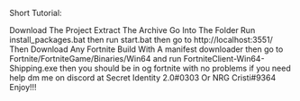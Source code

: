 Short Tutorial:

Download The Project
Extract The Archive
Go Into The Folder
Run install_packages.bat
then run start.bat
then go to http://localhost:3551/
Then Download Any Fortnite Build With A manifest downloader
then go to Fortnite/FortniteGame/Binaries/Win64 and run FortniteClient-Win64-Shipping.exe
then you should be in og fortnite with no problems
if you need help dm me on discord at Secret Identity 2.0#0303 Or NRG Cristi#9364
Enjoy!!!
